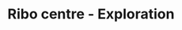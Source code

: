 ---
title: "Ribo centre - Exploration"
layout: piclay
excerpt: "Ribo centre -- Exploration"
permalink: /exploration/
---